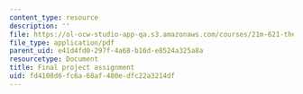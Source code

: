 ```yaml
---
content_type: resource
description: ''
file: https://ol-ocw-studio-app-qa.s3.amazonaws.com/courses/21m-621-theater-and-cultural-diversity-in-the-u-s-spring-2008/fd4108d6fc6a68af480edfc22a3214df_MIT21M_670S08_unit6finalpro.pdf
file_type: application/pdf
parent_uid: e41d4fd0-297f-4a68-b16d-e8524a325a8a
resourcetype: Document
title: Final project assignment
uid: fd4108d6-fc6a-68af-480e-dfc22a3214df
---
```

